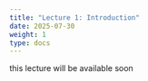 ```yaml
---
title: "Lecture 1: Introduction"
date: 2025-07-30
weight: 1
type: docs
---
```


this lecture will be available soon